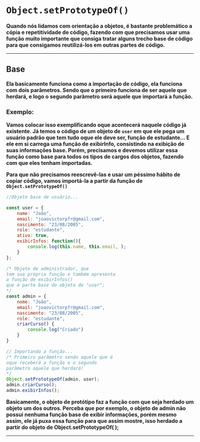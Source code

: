 # `Object.setPrototypeOf()`

**Quando nós lidamos com orientação a objetos, é bastante problemático a cópia e repetitividade de código, fazendo com que precisamos usar uma função muito importante que consiga tratar alguns trecho base de código para que consigamos reutilizá-los em outras partes de código.**

---

## Base

**Ela basicamente funciona como a importação de código, ela funciona com dois parâmetros. Sendo que o primeiro funciona de ser aquele que herdará, e logo o segundo parâmetro será aquele que importará a função.**

### Exemplo:

**Vamos colocar isso exemplificando oque acontecerá naquele código já existente. Já temos o código de um objeto de `user` em que ele pega um usuário padrão que tem tudo oque ele deve ser, função de estudante... E ele em si carrega uma função de exibirInfo, consistindo na exibição de suas informações base. Porém, precisamos e devemos utilizar essa função como base para todos os tipos de cargos dos objetos, fazendo com que eles tenham importadas.**

**Para que não precisamos reescrevê-las e usar um péssimo hábito de copiar código, vamos importá-la a partir da função de `Object.setPrototypeOf()`**

```jsx
//Objeto base de usuário...

const user = {
    name: "João", 
    email: "joaovictorpfr@gmail.com",
    nascimento: "23/08/2005",
    role: "estudante",
    ativo: true,
    exibirInfos: function(){
        console.log(this.name, this.email, );
    }
};

/* Objeto de administrador, que 
tem sua própria função e também apresenta 
a função de exibirInfos() 
que é parte base do objeto de "user";
*/
const admin = {
    nome: "João",
    email: "joaovictorpfr@gmail.com",
    nascimento: "23/08/2005",
    role: "estudante",
    criarCurso() {
        console.log("Criado")
    }
}

// Importando a função...
/* Primeiro parâmetro sendo aquele que é 
oque receberá a função e o segundo 
parâmetro aquele que herdará!
*/
Object.setPrototypeOf(admin, user);
admin.criarCurso();
admin.exibirInfos();
```

**Basicamente, o objeto de protótipo faz a função com que seja herdado um objeto um dos outros. Perceba que por exemplo, o objeto de admin não possui nenhuma função base de exibir informações, porém mesmo assim, ele já puxa essa função para que assim mostre, isso herdado a partir do objeto de Object.setPrototypeOf( );**

---
